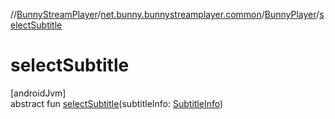 //[BunnyStreamPlayer](../../../index.md)/[net.bunny.bunnystreamplayer.common](../index.md)/[BunnyPlayer](index.md)/[selectSubtitle](select-subtitle.md)

# selectSubtitle

[androidJvm]\
abstract fun [selectSubtitle](select-subtitle.md)(subtitleInfo: [SubtitleInfo](../../net.bunny.bunnystreamplayer.model/-subtitle-info/index.md))